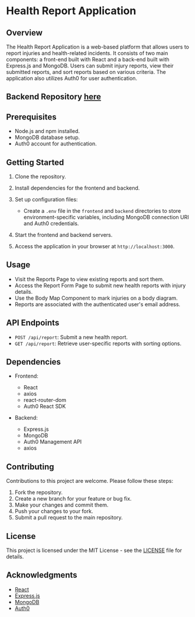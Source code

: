 # Health Report Application

## Overview

The Health Report Application is a web-based platform that allows users to report injuries and health-related incidents. It consists of two main components: a front-end built with React and a back-end built with Express.js and MongoDB. Users can submit injury reports, view their submitted reports, and sort reports based on various criteria. The application also utilizes Auth0 for user authentication.

## Backend Repository [here](https://github.com/shivankkunwar/Healthy-Report-API-Backend)

## Prerequisites

- Node.js and npm installed.
- MongoDB database setup.
- Auth0 account for authentication.

## Getting Started

1. Clone the repository.

2. Install dependencies for the frontend and backend.

3. Set up configuration files:
   - Create a `.env` file in the `frontend` and `backend` directories to store environment-specific variables, including MongoDB connection URI and Auth0 credentials.

4. Start the frontend and backend servers.

5. Access the application in your browser at `http://localhost:3000`.

## Usage

- Visit the Reports Page to view existing reports and sort them.
- Access the Report Form Page to submit new health reports with injury details.
- Use the Body Map Component to mark injuries on a body diagram.
- Reports are associated with the authenticated user's email address.

## API Endpoints

- `POST /api/report`: Submit a new health report.
- `GET /api/report`: Retrieve user-specific reports with sorting options.

## Dependencies

- Frontend:
  - React
  - axios
  - react-router-dom
  - Auth0 React SDK

- Backend:
  - Express.js
  - MongoDB
  - Auth0 Management API
  - axios

## Contributing

Contributions to this project are welcome. Please follow these steps:
1. Fork the repository.
2. Create a new branch for your feature or bug fix.
3. Make your changes and commit them.
4. Push your changes to your fork.
5. Submit a pull request to the main repository.

## License

This project is licensed under the MIT License - see the [LICENSE](LICENSE) file for details.

## Acknowledgments

- [React](https://reactjs.org/)
- [Express.js](https://expressjs.com/)
- [MongoDB](https://www.mongodb.com/)
- [Auth0](https://auth0.com/)
